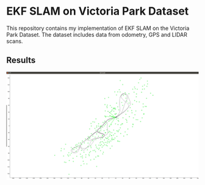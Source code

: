 # EKF SLAM on Victoria Park Dataset
This repository contains my implementation of EKF SLAM on the Victoria Park Dataset. The dataset includes data from odometry, GPS and LIDAR scans. 

## Results
<img src="figs/ekf_slam.png">
